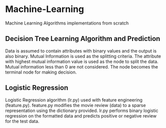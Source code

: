 # Machine-Learning

Machine Learning Algorithms implementations from scratch

## Decision Tree Learning Algorithm and Prediction
Data is assumed to contain attributes with binary values and the output is also binary. Mutual Information is used as the splitting criteria. The attribute with highest mutual information value is used as the node to split the data. Mutual information less than 0 are not considered. The node becomes the terminal node for making decision.

## Logistic Regression
Logistic Regression algorithm (lr.py) used with feature engineering (feature.py). feature.py modifies the movie review (data) to a sparse representation using the dictionary provided. lr.py performs binary logistic regression on the formatted data and predicts positive or negative review for the test data. 
